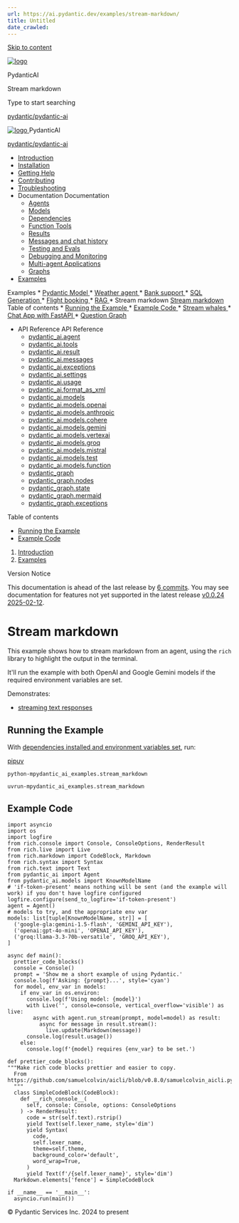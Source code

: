 ```yaml
---
url: https://ai.pydantic.dev/examples/stream-markdown/
title: Untitled
date_crawled: 
---
```


[ Skip to content ](#running-the-example)

[ ![logo](../../img/logo-white.svg) ](../.. "PydanticAI")

PydanticAI 

Stream markdown 

Type to start searching

[ pydantic/pydantic-ai  ](https://github.com/pydantic/pydantic-ai "Go to repository")

[ ![logo](../../img/logo-white.svg) ](../.. "PydanticAI") PydanticAI 

[ pydantic/pydantic-ai  ](https://github.com/pydantic/pydantic-ai "Go to repository")

  * [ Introduction  ](../..)
  * [ Installation  ](../../install/)
  * [ Getting Help  ](../../help/)
  * [ Contributing  ](../../contributing/)
  * [ Troubleshooting  ](../../troubleshooting/)
  * Documentation  Documentation 
    * [ Agents  ](../../agents/)
    * [ Models  ](../../models/)
    * [ Dependencies  ](../../dependencies/)
    * [ Function Tools  ](../../tools/)
    * [ Results  ](../../results/)
    * [ Messages and chat history  ](../../message-history/)
    * [ Testing and Evals  ](../../testing-evals/)
    * [ Debugging and Monitoring  ](../../logfire/)
    * [ Multi-agent Applications  ](../../multi-agent-applications/)
    * [ Graphs  ](../../graph/)
  * [ Examples  ](../)

Examples 
    * [ Pydantic Model  ](../pydantic-model/)
    * [ Weather agent  ](../weather-agent/)
    * [ Bank support  ](../bank-support/)
    * [ SQL Generation  ](../sql-gen/)
    * [ Flight booking  ](../flight-booking/)
    * [ RAG  ](../rag/)
    * Stream markdown  [ Stream markdown  ](./) Table of contents 
      * [ Running the Example  ](#running-the-example)
      * [ Example Code  ](#example-code)
    * [ Stream whales  ](../stream-whales/)
    * [ Chat App with FastAPI  ](../chat-app/)
    * [ Question Graph  ](../question-graph/)
  * API Reference  API Reference 
    * [ pydantic_ai.agent  ](../../api/agent/)
    * [ pydantic_ai.tools  ](../../api/tools/)
    * [ pydantic_ai.result  ](../../api/result/)
    * [ pydantic_ai.messages  ](../../api/messages/)
    * [ pydantic_ai.exceptions  ](../../api/exceptions/)
    * [ pydantic_ai.settings  ](../../api/settings/)
    * [ pydantic_ai.usage  ](../../api/usage/)
    * [ pydantic_ai.format_as_xml  ](../../api/format_as_xml/)
    * [ pydantic_ai.models  ](../../api/models/base/)
    * [ pydantic_ai.models.openai  ](../../api/models/openai/)
    * [ pydantic_ai.models.anthropic  ](../../api/models/anthropic/)
    * [ pydantic_ai.models.cohere  ](../../api/models/cohere/)
    * [ pydantic_ai.models.gemini  ](../../api/models/gemini/)
    * [ pydantic_ai.models.vertexai  ](../../api/models/vertexai/)
    * [ pydantic_ai.models.groq  ](../../api/models/groq/)
    * [ pydantic_ai.models.mistral  ](../../api/models/mistral/)
    * [ pydantic_ai.models.test  ](../../api/models/test/)
    * [ pydantic_ai.models.function  ](../../api/models/function/)
    * [ pydantic_graph  ](../../api/pydantic_graph/graph/)
    * [ pydantic_graph.nodes  ](../../api/pydantic_graph/nodes/)
    * [ pydantic_graph.state  ](../../api/pydantic_graph/state/)
    * [ pydantic_graph.mermaid  ](../../api/pydantic_graph/mermaid/)
    * [ pydantic_graph.exceptions  ](../../api/pydantic_graph/exceptions/)



Table of contents 

  * [ Running the Example  ](#running-the-example)
  * [ Example Code  ](#example-code)



  1. [ Introduction  ](../..)
  2. [ Examples  ](../)



Version Notice

This documentation is ahead of the last release by [6 commits](https://github.com/pydantic/pydantic-ai/compare/v0.0.24...main). You may see documentation for features not yet supported in the latest release [v0.0.24 2025-02-12](https://github.com/pydantic/pydantic-ai/releases/tag/v0.0.24). 

# Stream markdown

This example shows how to stream markdown from an agent, using the `rich`[](https://github.com/Textualize/rich) library to highlight the output in the terminal.

It'll run the example with both OpenAI and Google Gemini models if the required environment variables are set.

Demonstrates:

  * [streaming text responses](../../results/#streaming-text)



## Running the Example

With [dependencies installed and environment variables set](../#usage), run:

[pip](#__tabbed_1_1)[uv](#__tabbed_1_2)

```
python-mpydantic_ai_examples.stream_markdown

```


```
uvrun-mpydantic_ai_examples.stream_markdown

```


## Example Code

```
import asyncio
import os
import logfire
from rich.console import Console, ConsoleOptions, RenderResult
from rich.live import Live
from rich.markdown import CodeBlock, Markdown
from rich.syntax import Syntax
from rich.text import Text
from pydantic_ai import Agent
from pydantic_ai.models import KnownModelName
# 'if-token-present' means nothing will be sent (and the example will work) if you don't have logfire configured
logfire.configure(send_to_logfire='if-token-present')
agent = Agent()
# models to try, and the appropriate env var
models: list[tuple[KnownModelName, str]] = [
  ('google-gla:gemini-1.5-flash', 'GEMINI_API_KEY'),
  ('openai:gpt-4o-mini', 'OPENAI_API_KEY'),
  ('groq:llama-3.3-70b-versatile', 'GROQ_API_KEY'),
]

async def main():
  prettier_code_blocks()
  console = Console()
  prompt = 'Show me a short example of using Pydantic.'
  console.log(f'Asking: {prompt}...', style='cyan')
  for model, env_var in models:
    if env_var in os.environ:
      console.log(f'Using model: {model}')
      with Live('', console=console, vertical_overflow='visible') as live:
        async with agent.run_stream(prompt, model=model) as result:
          async for message in result.stream():
            live.update(Markdown(message))
      console.log(result.usage())
    else:
      console.log(f'{model} requires {env_var} to be set.')

def prettier_code_blocks():
"""Make rich code blocks prettier and easier to copy.
  From https://github.com/samuelcolvin/aicli/blob/v0.8.0/samuelcolvin_aicli.py#L22
  """
  class SimpleCodeBlock(CodeBlock):
    def __rich_console__(
      self, console: Console, options: ConsoleOptions
    ) -> RenderResult:
      code = str(self.text).rstrip()
      yield Text(self.lexer_name, style='dim')
      yield Syntax(
        code,
        self.lexer_name,
        theme=self.theme,
        background_color='default',
        word_wrap=True,
      )
      yield Text(f'/{self.lexer_name}', style='dim')
  Markdown.elements['fence'] = SimpleCodeBlock

if __name__ == '__main__':
  asyncio.run(main())

```


© Pydantic Services Inc. 2024 to present 
